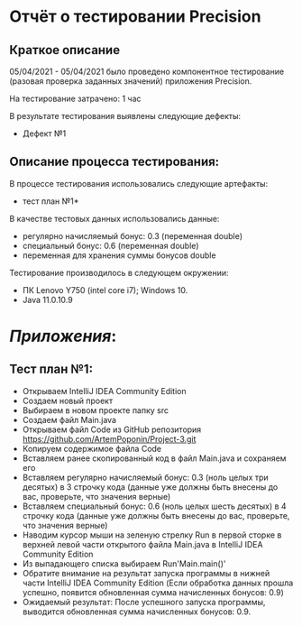 # Отчёт о тестировании Precision

## Краткое описание

05/04/2021 - 05/04/2021 было проведено компонентное тестирование (разовая проверка заданных значений) приложения Precision.

На тестирование затрачено: 1 час

В результате тестирования выявлены следующие дефекты:
* Дефект №1 

## Описание процесса тестирования:

В процессе тестирования использовались следующие артефакты:
* тест план №1*

В качестве тестовых данных использовались данные:
* регулярно начисляемый бонус: 0.3 (переменная double) 
* специальный бонус: 0.6 (переменная double)
* переменная для хранения суммы бонусов double

Тестирование производилось в следующем окружении:
* ПК Lenovo Y750 (intel core i7); Windows 10.
* Java 11.0.10.9

# *Приложения*:
 ## Тест план №1:
- Открываем IntelliJ IDEA Community Edition
- Создаем новый проект
- Выбираем в новом проекте папку src
- Создаем файл Main.java
- Открываем файл Code из GitHub репозитория https://github.com/ArtemPoponin/Project-3.git
- Копируем содержимое файла Code
- Вставляем ранее скопированный код в файл Main.java и сохраняем его
- Вставляем регулярно начисляемый бонус: 0.3 (ноль целых три десятых) в 3 строчку кода (данные уже должны быть внесены до вас, проверьте, что значения верные)
- Вставляем специальный бонус: 0.6 (ноль целых шесть десятых) в 4 строчку кода (данные уже должны быть внесены до вас, проверьте, что значения верные)
- Наводим курсор мыши на зеленую стрелку Run в первой сторке в верхней левой части открытого файла Main.java в IntelliJ IDEA Community Edition
- Из выпадающего списка выбираем Run'Main.main()'
- Обратите внимание на результат запуска программы в нижней части IntelliJ IDEA Community Edition (Если обработка данных прошла успешно, появится обновленная сумма начисленных бонусов: 0.9)
-  Ожидаемый результат: После успешного запуска программы, выводится обновленная сумма начисленных бонусов: 0.9.
